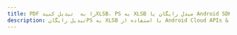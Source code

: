 ---title: PDF را به  تبدیل کنیدXLSB، PS به XLSB مبدل رایگان یا Android SDKdescription: تبدیل رایگانPS به XLSB با استفاده از Android Cloud APIs & SDK همچنین اسناد PDF را در Cloud ایجاد، ویرایش و رندر کنید.---